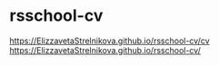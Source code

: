 # rsschool-cv
https://ElizzavetaStrelnikova.github.io/rsschool-cv/cv
https://ElizzavetaStrelnikova.github.io/rsschool-cv/